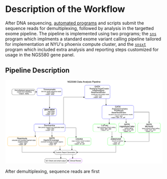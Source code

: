 # Description of the Workflow

After DNA sequencing, [automated programs](https://github.com/NYU-Molecular-Pathology/lyz) and scripts submit the sequence reads for demultiplexing, followed by analysis in the targetted exome pipeline. The pipeline is implemented using two programs; the [`sns`](https://github.com/igordot/sns) program which implments a standard exome variant calling pipeline tailored for implementation at NYU's phoenix compute cluster, and the [`snsxt`](https://github.com/NYU-Molecular-Pathology/snsxt) program which included extra analysis and reporting steps customized for usage in the NGS580 gene panel. 

## Pipeline Description

![](pipline_workflow.png)

After demultiplexing, sequence reads are first 